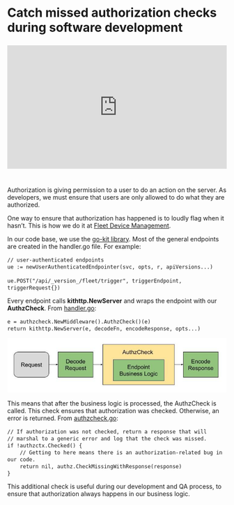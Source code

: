 # Catch missed authorization checks during software development

<div class="video-container" style="position: relative; width: 100%; padding-bottom: 56.25%; margin-top: 24px; margin-bottom: 40px;">
	<iframe class="video" style="position: absolute; top: 0; left: 0; width: 100%; height: 100%; border: 0;" src="https://www.youtube.com/embed/jbkPLQpzPtc?si=k1BUb98QWRT1V8fZ" allowfullscreen></iframe>
</div>

Authorization is giving permission to a user to do an action on the server. As developers, we must ensure that users are only allowed to do what they are authorized.

One way to ensure that authorization has happened is to loudly flag when it hasn’t. This is how we do it at [Fleet Device Management](https://www.linkedin.com/company/fleetdm/?lipi=urn%3Ali%3Apage%3Ad_flagship3_pulse_read%3BCaXkx0wxSNeQ8WfF5SZ17g%3D%3D).

In our code base, we use the [go-kit library](https://github.com/go-kit/kit). Most of the general endpoints are created in the handler.go file. For example:
```
// user-authenticated endpoints
ue := newUserAuthenticatedEndpointer(svc, opts, r, apiVersions...)

ue.POST("/api/_version_/fleet/trigger", triggerEndpoint, triggerRequest{})
```

Every endpoint calls **kithttp.NewServer** and wraps the endpoint with our **AuthzCheck**. From [handler.go](https://github.com/fleetdm/fleet/blob/36421bd5055d37a4c39a04e0f9bd96ad47951131/server/service/handler.go#L729):
```
e = authzcheck.NewMiddleware().AuthzCheck()(e)
return kithttp.NewServer(e, decodeFn, encodeResponse, opts...)
```
![Example check](../website/assets/images/articles/catch-missed-authorization-checks-during-software-development-720x179@2x.jpg
"Example check")

This means that after the business logic is processed, the AuthzCheck is called. This check ensures that authorization was checked. Otherwise, an error is returned. From [authzcheck.go](https://github.com/fleetdm/fleet/blob/36421bd5055d37a4c39a04e0f9bd96ad47951131/server/service/middleware/authzcheck/authzcheck.go#L51):
```
// If authorization was not checked, return a response that will
// marshal to a generic error and log that the check was missed.
if !authzctx.Checked() {
	// Getting to here means there is an authorization-related bug in our code.
	return nil, authz.CheckMissingWithResponse(response)
}
```

This additional check is useful during our development and QA process, to ensure that authorization always happens in our business logic.


<meta name="articleTitle" value="Catch missed authorization checks during software development">
<meta name="authorFullName" value="Victor Lyuboslavsky">
<meta name="authorGitHubUsername" value="getvictor">
<meta name="category" value="guides">
<meta name="publishedOn" value="2023-12-04">
<meta name="description" value="How to perform authorization checks in a golang codebase for cybersecurity">
